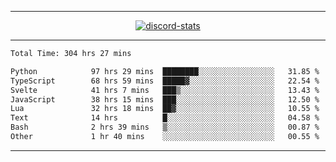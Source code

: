 <a href="https://www.github.com/ripavoid" target="_blank" rel="noreferrer">

-------

<div align='center'>
    <a href='https://discordapp.com/users/825178146797518881'>
        <img align='center' alt='discord-stats' src='https://api.discord-status.me/825178146797518881?nitro&boost=4&gradient=%231e0b1a%2C%23000000%2C%23000000%2C%23160316'></img>
    </a>
</div>

-------

<!--START_SECTION:waka-->

```txt
Total Time: 304 hrs 27 mins

Python            97 hrs 29 mins  ████████░░░░░░░░░░░░░░░░░   31.85 %
TypeScript        68 hrs 59 mins  █████▓░░░░░░░░░░░░░░░░░░░   22.54 %
Svelte            41 hrs 7 mins   ███▒░░░░░░░░░░░░░░░░░░░░░   13.43 %
JavaScript        38 hrs 15 mins  ███░░░░░░░░░░░░░░░░░░░░░░   12.50 %
Lua               32 hrs 18 mins  ██▓░░░░░░░░░░░░░░░░░░░░░░   10.55 %
Text              14 hrs          █░░░░░░░░░░░░░░░░░░░░░░░░   04.58 %
Bash              2 hrs 39 mins   ▒░░░░░░░░░░░░░░░░░░░░░░░░   00.87 %
Other             1 hr 40 mins    ░░░░░░░░░░░░░░░░░░░░░░░░░   00.55 %
```

<!--END_SECTION:waka-->

-------
